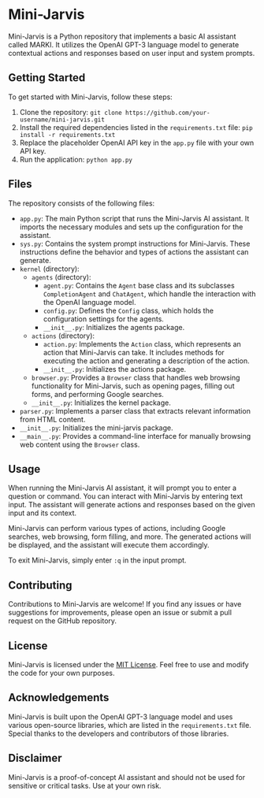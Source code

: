 # Mini-Jarvis

Mini-Jarvis is a Python repository that implements a basic AI assistant called MARKI. It utilizes the OpenAI GPT-3 language model to generate contextual actions and responses based on user input and system prompts.

## Getting Started

To get started with Mini-Jarvis, follow these steps:

1. Clone the repository: `git clone https://github.com/your-username/mini-jarvis.git`
2. Install the required dependencies listed in the `requirements.txt` file: `pip install -r requirements.txt`
3. Replace the placeholder OpenAI API key in the `app.py` file with your own API key.
4. Run the application: `python app.py`

## Files

The repository consists of the following files:

- `app.py`: The main Python script that runs the Mini-Jarvis AI assistant. It imports the necessary modules and sets up the configuration for the assistant.
- `sys.py`: Contains the system prompt instructions for Mini-Jarvis. These instructions define the behavior and types of actions the assistant can generate.
- `kernel` (directory):
  - `agents` (directory):
    - `agent.py`: Contains the `Agent` base class and its subclasses `CompletionAgent` and `ChatAgent`, which handle the interaction with the OpenAI language model.
    - `config.py`: Defines the `Config` class, which holds the configuration settings for the agents.
    - `__init__.py`: Initializes the agents package.
  - `actions` (directory):
    - `action.py`: Implements the `Action` class, which represents an action that Mini-Jarvis can take. It includes methods for executing the action and generating a description of the action.
    - `__init__.py`: Initializes the actions package.
  - `browser.py`: Provides a `Browser` class that handles web browsing functionality for Mini-Jarvis, such as opening pages, filling out forms, and performing Google searches.
  - `__init__.py`: Initializes the kernel package.
- `parser.py`: Implements a parser class that extracts relevant information from HTML content.
- `__init__.py`: Initializes the mini-jarvis package.
- `__main__.py`: Provides a command-line interface for manually browsing web content using the `Browser` class.

## Usage

When running the Mini-Jarvis AI assistant, it will prompt you to enter a question or command. You can interact with Mini-Jarvis by entering text input. The assistant will generate actions and responses based on the given input and its context.

Mini-Jarvis can perform various types of actions, including Google searches, web browsing, form filling, and more. The generated actions will be displayed, and the assistant will execute them accordingly.

To exit Mini-Jarvis, simply enter `:q` in the input prompt.

## Contributing

Contributions to Mini-Jarvis are welcome! If you find any issues or have suggestions for improvements, please open an issue or submit a pull request on the GitHub repository.

## License

Mini-Jarvis is licensed under the [MIT License](LICENSE). Feel free to use and modify the code for your own purposes.

## Acknowledgements

Mini-Jarvis is built upon the OpenAI GPT-3 language model and uses various open-source libraries, which are listed in the `requirements.txt` file. Special thanks to the developers and contributors of those libraries.

## Disclaimer

Mini-Jarvis is a proof-of-concept AI assistant and should not be used for sensitive or critical tasks. Use at your own risk.